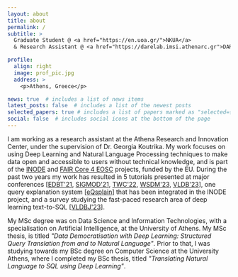 ```yaml
---
layout: about
title: about
permalink: /
subtitle: >
  Graduate Student @ <a href="https://en.uoa.gr/">NKUA</a>
  & Research Assistant @ <a href="https://darelab.imsi.athenarc.gr">DARE Lab</a>/<a href="https://www.athenarc.gr/en">Athena RC</a>

profile:
  align: right
  image: prof_pic.jpg
  address: >
    <p>Athens, Greece</p>

news: true  # includes a list of news items
latest_posts: false  # includes a list of the newest posts
selected_papers: true # includes a list of papers marked as "selected={true}"
social: false  # includes social icons at the bottom of the page
---
```


I am working as a research assistant at the Athena Research and Innovation Center, under the supervision of Dr. Georgia Koutrika.
My work focuses on using Deep Learning and Natural Language Processing techniques to make data open and accessible to users without technical knowledge, and is part of the <a href="http://www.inode-project.eu/">INODE</a> and <a href="http://www.faircore4eosc.eu/">FAIR Core 4 EOSC</a> projects, funded by the EU.
During the past two years my work has resulted in 5 tutorials presented at major conferences [<a href="https://darelab.imsi.athenarc.gr/tutorials/text2sql_edbt21/">EDBT'21</a>, <a href="https://darelab.imsi.athenarc.gr/tutorials/text2sql_sigmod21/">SIGMOD'21</a>, <a href="https://darelab.imsi.athenarc.gr/tutorials/text2sql_twc22/">TWC'22</a>, <a href="https://darelab.imsi.athenarc.gr/tutorials/datadem_wsdm23/">WSDM'23</a>, <a href="/tutorials/nlidbs_vldb23/">VLDB'23</a>], one query explanation system [<a href="https://darelab.imsi.athenarc.gr/systems/eqsplain/">eQsplain</a>] that has been integrated in the INODE project, and a survey studying the fast-paced research area of deep learning text-to-SQL [<a href="https://doi.org/10.1007/s00778-022-00776-8">VLDBJ'23</a>].

My MSc degree was on Data Science and Information Technologies, with a specialisation on Artificial Intelligence, at the University of Athens.
My MSc thesis, is titled <i>"Data Democratisation with Deep Learning: Structured Query Translation from and to Natural Language"</i>.
Prior to that, I was studying towards my BSc degree on Computer Science at the University Athens, where I completed my BSc thesis, titled <i>"Translating Natural Language to SQL using Deep Learning"</i>.
